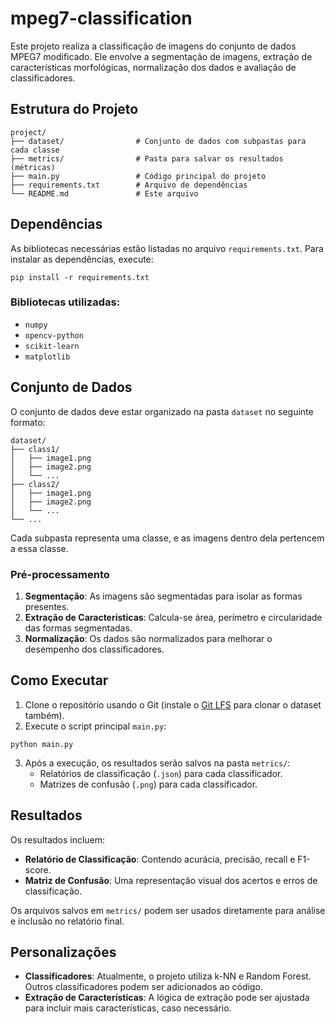 # mpeg7-classification

Este projeto realiza a classificação de imagens do conjunto de dados MPEG7 modificado. Ele envolve a segmentação de imagens, extração de características morfológicas, normalização dos dados e avaliação de classificadores.

## Estrutura do Projeto

```
project/
├── dataset/                # Conjunto de dados com subpastas para cada classe
├── metrics/                # Pasta para salvar os resultados (métricas)
├── main.py                 # Código principal do projeto
├── requirements.txt        # Arquivo de dependências
└── README.md               # Este arquivo
```

## Dependências

As bibliotecas necessárias estão listadas no arquivo `requirements.txt`. Para instalar as dependências, execute:

```
pip install -r requirements.txt
```

### Bibliotecas utilizadas:
- `numpy`
- `opencv-python`
- `scikit-learn`
- `matplotlib`

## Conjunto de Dados

O conjunto de dados deve estar organizado na pasta `dataset` no seguinte formato:

```
dataset/
├── class1/
│   ├── image1.png
│   ├── image2.png
│   └── ...
├── class2/
│   ├── image1.png
│   ├── image2.png
│   └── ...
└── ...
```

Cada subpasta representa uma classe, e as imagens dentro dela pertencem a essa classe.

### Pré-processamento
1. **Segmentação**: As imagens são segmentadas para isolar as formas presentes.
2. **Extração de Características**: Calcula-se área, perímetro e circularidade das formas segmentadas.
3. **Normalização**: Os dados são normalizados para melhorar o desempenho dos classificadores.

## Como Executar

1. Clone o repositório usando o Git (instale o [Git LFS](https://git-lfs.com/) para clonar o dataset também).
2. Execute o script principal `main.py`:

```
python main.py
```

3. Após a execução, os resultados serão salvos na pasta `metrics/`:
   - Relatórios de classificação (`.json`) para cada classificador.
   - Matrizes de confusão (`.png`) para cada classificador.

## Resultados

Os resultados incluem:
- **Relatório de Classificação**: Contendo acurácia, precisão, recall e F1-score.
- **Matriz de Confusão**: Uma representação visual dos acertos e erros de classificação.

Os arquivos salvos em `metrics/` podem ser usados diretamente para análise e inclusão no relatório final.

## Personalizações

- **Classificadores**: Atualmente, o projeto utiliza k-NN e Random Forest. Outros classificadores podem ser adicionados ao código.
- **Extração de Características**: A lógica de extração pode ser ajustada para incluir mais características, caso necessário.
